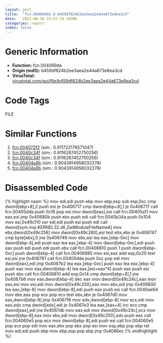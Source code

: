 ```yaml
---
layout: post
title:  "fcn.004069da @ b459df824b2ee3aea2e44a673e8ea3cd"
date:   2021-08-30 15:52:19 +0300
categories: report
index: false
---
```


# Generic Information
- **Function:** fcn.004069da
- **Origin (md5):** b459df824b2ee3aea2e44a673e8ea3cd
- **VirusTotal:** [virustotal.com/gui/file/b459df824b2ee3aea2e44a673e8ea3cd][virustotal_ref]

# Code Tags
<span class="tag" id="FILE">FILE</span>


# Similar Functions

1. [fcn.004072f2][similar_1_ref] (sim.: 0.911722176571047)
2. [fcn.0040c34f][similar_2_ref] (sim.: 0.9116287452750256)
3. [fcn.0040c34f][similar_3_ref] (sim.: 0.9116287452750256)
4. [fcn.00404a9b][similar_4_ref] (sim.: 0.9043914958032278)
5. [fcn.00404a9b][similar_5_ref] (sim.: 0.9043914958032278)


# Disassembled Code

{% highlight nasm %}
mov edi,edi
push ebp
mov ebp,esp
sub esp,0xc
cmp dword[ebp+8],2
push esi
je 0x406717
cmp dword[ebp+8],1
je 0x406717
call fcn.00405dda
push 0x16
pop esi
mov dword[eax],esi
call fcn.00405a11
mov eax,esi
jmp 0x40680b
push ebx
push edi
call fcn.0040b34a
push 0x104
mov esi,0x49c110
xor edi,edi
push esi
push edi
call dword[sym.imp.KERNEL32.dll_GetModuleFileNameA]
mov ebx,dword[0x49c258]
mov dword[0x49c260],esi
test ebx,ebx
je 0x406747
cmp byte[ebx],0
jne 0x406749
mov ebx,esi
lea eax,[ebp-0xc]
mov dword[ebp-4],edi
push eax
lea eax,[ebp-4]
mov dword[ebp-0xc],edi
push eax
push edi
push edi
push ebx
call fcn.00406810
push 1
push dword[ebp-0xc]
push dword[ebp-4]
call fcn.00406985
mov esi,eax
add esp,0x20
test esi,esi
jne 0x406781
call fcn.00405dda
push 0xc
pop edi
mov dword[eax],edi
jmp 0x4067b2
lea eax,[ebp-0xc]
push eax
lea eax,[ebp-4]
push eax
mov eax,dword[ebp-4]
lea eax,[esi+eax*4]
push eax
push esi
push ebx
call fcn.00406810
add esp,0x14
cmp dword[ebp+8],1
jne 0x4067b6
mov eax,dword[ebp-4]
dec eax
mov dword[0x49c24c],eax
mov eax,esi
mov esi,edi
mov dword[0x49c250],eax
mov ebx,edi
jmp 0x406800
lea eax,[ebp-8]
mov dword[ebp-8],edi
push eax
push esi
call fcn.0040ae64
mov ebx,eax
pop ecx
pop ecx
test ebx,ebx
je 0x4067d0
mov eax,dword[ebp-8]
jmp 0x4067f6
mov edx,dword[ebp-8]
mov ecx,edi
mov eax,edx
cmp dword[edx],edi
je 0x4067e3
lea eax,[eax+4]
inc ecx
cmp dword[eax],edi
jne 0x4067db
mov eax,edi
mov dword[0x49c24c],ecx
mov dword[ebp-8],eax
mov ebx,edi
mov dword[0x49c250],edx
push eax
call fcn.004060e5
pop ecx
mov dword[ebp-8],edi
push esi
call fcn.004060e5
pop ecx
pop edi
mov eax,ebx
pop ebx
pop esi
mov esp,ebp
pop ebp
ret 
mov edi,edi
push ebp
mov ebp,esp
pop ebp
jmp 0x4066ec
{% endhighlight %}


[similar_1_ref]: /report/fcn.004072f2@8e7d8d161cdcb697942011baea931489
[similar_2_ref]: /report/fcn.0040c34f@617bd594ba13d0dcc08a315774c342d4
[similar_3_ref]: /report/fcn.0040c34f@b8b9b802e96d8e813c605554cf6f7018
[similar_4_ref]: /report/fcn.00404a9b@df122b321cb85208f7078f98486a1c28
[similar_5_ref]: /report/fcn.00404a9b@bad32ff52bca2de2c6feaa30f676dcbc
[virustotal_ref]: https://www.virustotal.com/gui/file/b459df824b2ee3aea2e44a673e8ea3cd